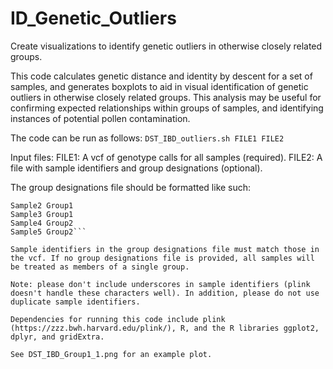 # ID_Genetic_Outliers
Create visualizations to identify genetic outliers in otherwise closely related groups.

This code calculates genetic distance and identity by descent for a set of samples, and generates boxplots to aid in visual identification of genetic outliers in otherwise closely related groups. This analysis may be useful for confirming expected relationships within groups of samples, and identifying instances of potential pollen contamination.

The code can be run as follows:
`DST_IBD_outliers.sh FILE1 FILE2`

Input files:
FILE1: A vcf of genotype calls for all samples (required).
FILE2: A file with sample identifiers and group designations (optional). 

The group designations file should be formatted like such:
```Sample1	Group1
Sample2	Group1
Sample3	Group1
Sample4	Group2
Sample5	Group2```

Sample identifiers in the group designations file must match those in the vcf. If no group designations file is provided, all samples will be treated as members of a single group.

Note: please don't include underscores in sample identifiers (plink doesn't handle these characters well). In addition, please do not use duplicate sample identifiers.

Dependencies for running this code include plink (https://zzz.bwh.harvard.edu/plink/), R, and the R libraries ggplot2, dplyr, and gridExtra.

See DST_IBD_Group1_1.png for an example plot.
